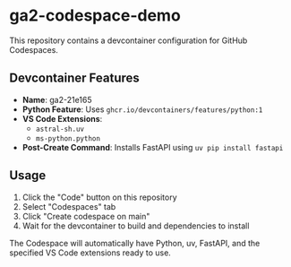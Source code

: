 # ga2-codespace-demo

This repository contains a devcontainer configuration for GitHub Codespaces.

## Devcontainer Features

- **Name**: ga2-21e165
- **Python Feature**: Uses `ghcr.io/devcontainers/features/python:1`
- **VS Code Extensions**: 
  - `astral-sh.uv`
  - `ms-python.python`
- **Post-Create Command**: Installs FastAPI using `uv pip install fastapi`

## Usage

1. Click the "Code" button on this repository
2. Select "Codespaces" tab
3. Click "Create codespace on main"
4. Wait for the devcontainer to build and dependencies to install

The Codespace will automatically have Python, uv, FastAPI, and the specified VS Code extensions ready to use.